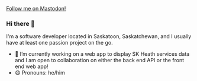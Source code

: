 <a rel="me" href="https://fosstodon.org/@joelghill">Follow me on Mastodon!</a>

### Hi there 👋
I'm a software developer located in Saskatoon, Saskatchewan, and I usually have at least one passion project on the go.
- 🔭 I’m currently working on a web app to display SK Heath services data and I am open to collaboration on either the back end API or the front end web app!
- 😄 Pronouns: he/him

<!--
**joelghill/joelghill** is a ✨ _special_ ✨ repository because its `README.md` (this file) appears on your GitHub profile.

Here are some ideas to get you started:

- 🔭 I’m currently working on ...
- 🌱 I’m currently learning ...
- 👯 I’m looking to collaborate on ...
- 🤔 I’m looking for help with ...
- 💬 Ask me about ...
- 📫 How to reach me: ...
- 😄 Pronouns: ...
- ⚡ Fun fact: ...
-->
